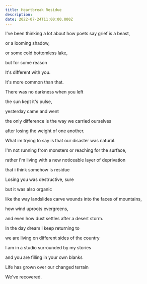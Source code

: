 ```yaml
---
title: Heartbreak Residue
description: 
date: 2022-07-24T11:00:00.000Z
---
```

I've been thinking a lot about how poets say grief is a beast,


or a looming shadow,


or some cold bottomless lake,


but for some reason


It's different with you.


It's more common than that.


There was no darkness when you left


the sun kept it's pulse,


yesterday came and went


the only difference is the way we carried ourselves 


after losing the weight of one another.


What im trying to say is that our disaster was natural.


I'm not running from monsters or reaching for the surface,


rather i'm living with a new noticeable layer of deprivation 


that i think somehow is residue 


Losing you was destructive, sure 


but it was also organic 


like the way landslides carve wounds into the faces of mountains,


how wind uproots evergreens,


and even how dust settles after a desert storm.


In the day dream I keep returning to 


we are living on different sides of the country 


I am in a studio surrounded by my stories 


and you are filling in your own blanks 


Life has grown over our changed terrain


We've recovered.
